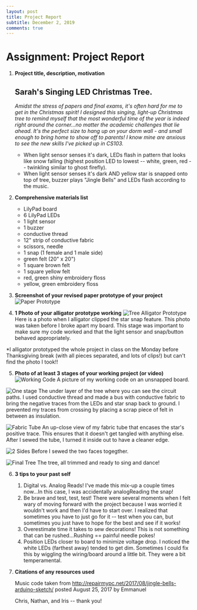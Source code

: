 ```yaml
---
layout: post
title: Project Report
subtitle: December 2, 2019
comments: true
---
```


# Assignment: Project Report

1. **Project title, description, motivation**

    ## Sarah's Singing LED Christmas Tree.
    
    *Amidst the stress of papers and final exams, it's often hard for me to get in the Christmas spirit!*
    *I designed this singing, light-up Christmas tree to remind myself that the most wonderful time of the year is indeed right around the corner...no matter the academic challenges that lie ahead.*
    *It's the perfect size to hang up on your dorm wall - and small enough to bring home to show off to parents! I know mine are anxious to see the new skills I've picked up in CS103.*
    * When light sensor senses it's dark, LEDs flash in pattern that looks like snow falling (highest position LED to lowest -- white, green, red -- twinkling similar to ghost firefly).
    * When light sensor senses it's dark AND yellow star is snapped onto top of tree, buzzer plays "Jingle Bells" and LEDs flash according to the music.

2. **Comprehensive materials list**
    * LilyPad board
    * 6 LilyPad LEDs
    * 1 light sensor
    * 1 buzzer
    * conductive thread
    * 12" strip of conductive fabric
    * scissors, needle
    * 1 snap (1 female and 1 male side)
    * green felt (20" x 20")
    * 1 square brown felt
    * 1 square yellow felt
    * red, green shiny embroidery floss
    * yellow, green embroidery floss
    
3. **Screenshot of your revised paper prototype of your project**
![Paper Prototype](https://ephsarah.github.io/img/treeproto.jpg)

4. **1 Photo of your alligator prototype working**
![Tree Alligator Prototype](https://ephsarah.github.io/img/alligatortree.JPG)
Here is a photo when I alligator clipped the star snap feature. This photo was taken before I broke apart my board. This stage was important to make sure my code worked and that the light sensor and snap/button behaved appropriately.

*I alligator prototyped the whole project in class on the Monday before Thanksgiving break (with all pieces separated, and lots of clips!) but can't find the photo I took!!

5. **Photo of at least 3 stages of your working project (or video)**
![Working Code](https://ephsarah.github.io/img/workingcode.JPG)
A picture of my working code on an unsnapped board.

![One stage](https://ephsarah.github.io/img/1stage.JPG)
The under layer of the tree where you can see the circuit paths. I used conductive thread and made a bus with conductive fabric to bring the negative traces from the LEDs and star snap back to ground. I prevented my traces from crossing by placing a scrap piece of felt in between as insulation.

![Fabric Tube](https://ephsarah.github.io/img/fabrictube.JPG)
An up-close view of my fabric tube that encases the star's positive trace. This ensures that it doesn't get tangled with anything else. After I sewed the tube, I turned it inside out to have a cleaner edge.

![2 Sides](https://ephsarah.github.io/img/2sidestree.JPG)
Before I sewed the two faces togegther.

![Final Tree](https://ephsarah.github.io/img/finaltree.JPG)
The tree, all trimmed and ready to sing and dance!

6. **3 tips to your past self**
    1. Digital vs. Analog Reads! I've made this mix-up a couple times now...In this case, I was accidentally analogReading the snap!
    2. Be brave and test, test, test! There were several moments when I felt wary of moving forward with the project because I was worried it wouldn't work and then I'd have to start over. I realized that sometimes you have to just go for it -- test when you can, but sometimes you just have to hope for the best and see if it works!
    3. Overestimate time it takes to sew decorations! This is not something that can be rushed...Rushing == painful needle pokes!
    4. Position LEDs closer to board to minimize voltage drop. I noticed the white LEDs (farthest away) tended to get dim. Sometimes I could fix this by wiggling the wiring/board around a little bit. They were a bit temperamental.


7. **Citations of any resources used**
    
    Music code taken from http://repairmypc.net/2017/08/jingle-bells-arduino-sketch/
    posted August 25, 2017 by Emmanuel
    
    Chris, Nathan, and Iris -- thank you!

